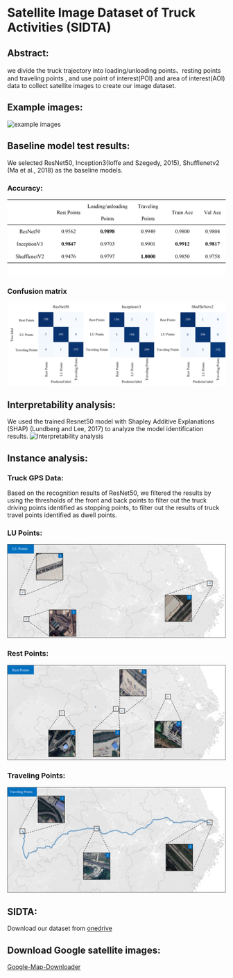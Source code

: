 # Satellite Image Dataset of Truck Activities (SIDTA)
## Abstract:
we divide the truck trajectory into loading/unloading points、resting points and traveling points , and use point of interest(POI) and area of interest(AOI) data to collect satellite images to create our image dataset.
## Example images:
![example images](https://github.com/hujian123-123/TTSID/raw/main/img/example%20img.png)
## Baseline model test results:
We selected ResNet50, Inception3(Ioffe and Szegedy, 2015), Shufflenetv2 (Ma et al., 2018) as the baseline models.
### Accuracy:
![Accuracy](https://raw.githubusercontent.com/hujian123-123/TTSID/main/img/baseline%20models%20result.png)
### Confusion matrix
![Confusion Matrix](https://raw.githubusercontent.com/hujian123-123/TTSID/main/img/confusion_matrix.png)
## Interpretability analysis:
We used the trained Resnet50 model with Shapley Additive Explanations (SHAP) (Lundberg and Lee, 2017) to analyze the model identification results.
![Interpretability analysis](https://github.com/hujian123-123/TTSID/raw/main/img/Interpretability_analysis.png)
## Instance analysis:
### Truck GPS Data:
Based on the recognition results of ResNet50, we filtered the results by using the thresholds of the front and back points to filter out the truck driving points identified as stopping points, to filter out the results of truck travel points identified as dwell points.
### LU Points:
![lu_points](https://raw.githubusercontent.com/hujian123-123/TTSID/main/img/lu_points.png)
### Rest Points:
![rest_points](https://raw.githubusercontent.com/hujian123-123/TTSID/main/img/rest_points.png)
### Traveling Points:
![traveling_points](https://raw.githubusercontent.com/hujian123-123/TTSID/main/img/traveling_points.png)
## SIDTA:
Download our dataset from [onedrive]()

## Download Google satellite images:
[Google-Map-Downloader](https://github.com/zhengjie9510/google-map-downloader)



